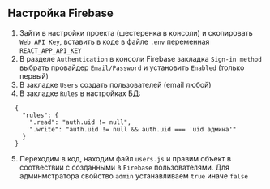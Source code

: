 
## Настройка Firebase

1. Зайти в настройки проекта (шестеренка в консоли) и скопировать `Web API Key`, вставить  в коде в файле `.env` переменная `REACT_APP_API_KEY`
2. В разделе `Authentication` в консоли Firebase закладка `Sign-in method` выбрать провайдер `Email/Password` и установить `Enabled` (только первый)
3. В закладке `Users` создать пользователей (email любой)
4. В закладке `Rules` в настройках БД:<br/>
```
  {
    "rules": {
      ".read": "auth.uid != null",
      ".write": "auth.uid != null && auth.uid === 'uid админа'"
    }
  } 
  ```
  5. Переходим в код, находим файл `users.js`  и правим объект в соотвествии с созданными в `Firebase` пользователями. Для админмстратора свойство `admin` устанавливаем `true` иначе `false`
